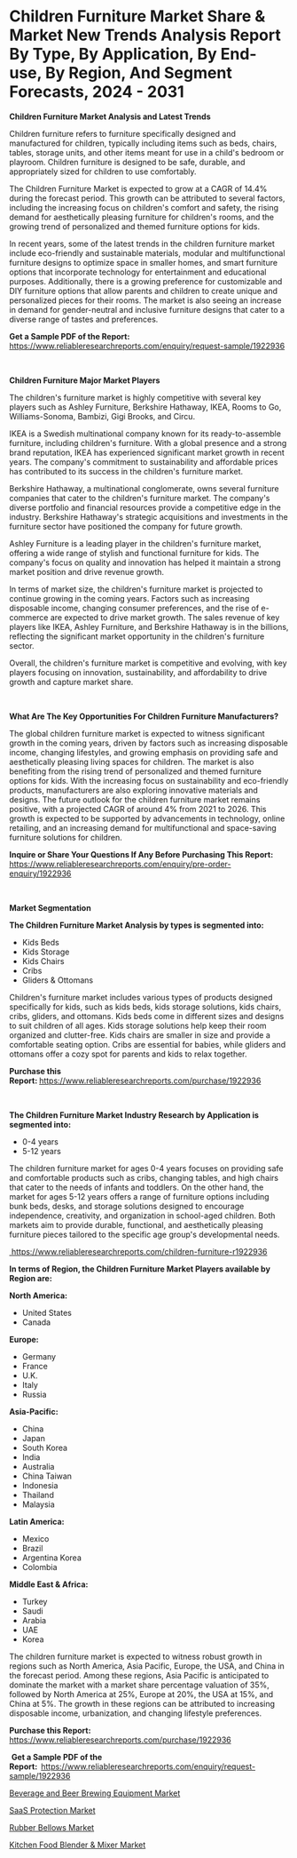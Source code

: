 <p><h1>Children Furniture Market Share & Market New Trends Analysis Report By Type, By Application, By End-use, By Region, And Segment Forecasts, 2024 - 2031</h1></p><p><strong>Children Furniture Market Analysis and Latest Trends</strong></p>
<p><p>Children furniture refers to furniture specifically designed and manufactured for children, typically including items such as beds, chairs, tables, storage units, and other items meant for use in a child's bedroom or playroom. Children furniture is designed to be safe, durable, and appropriately sized for children to use comfortably.</p><p>The Children Furniture Market is expected to grow at a CAGR of 14.4% during the forecast period. This growth can be attributed to several factors, including the increasing focus on children's comfort and safety, the rising demand for aesthetically pleasing furniture for children's rooms, and the growing trend of personalized and themed furniture options for kids.</p><p>In recent years, some of the latest trends in the children furniture market include eco-friendly and sustainable materials, modular and multifunctional furniture designs to optimize space in smaller homes, and smart furniture options that incorporate technology for entertainment and educational purposes. Additionally, there is a growing preference for customizable and DIY furniture options that allow parents and children to create unique and personalized pieces for their rooms. The market is also seeing an increase in demand for gender-neutral and inclusive furniture designs that cater to a diverse range of tastes and preferences.</p></p>
<p><strong>Get a Sample PDF of the Report:&nbsp;</strong> <a href="https://www.reliableresearchreports.com/enquiry/request-sample/1922936">https://www.reliableresearchreports.com/enquiry/request-sample/1922936</a></p>
<p>&nbsp;</p>
<p><strong>Children Furniture Major Market Players</strong></p>
<p><p>The children's furniture market is highly competitive with several key players such as Ashley Furniture, Berkshire Hathaway, IKEA, Rooms to Go, Williams-Sonoma, Bambizi, Gigi Brooks, and Circu. </p><p>IKEA is a Swedish multinational company known for its ready-to-assemble furniture, including children's furniture. With a global presence and a strong brand reputation, IKEA has experienced significant market growth in recent years. The company's commitment to sustainability and affordable prices has contributed to its success in the children's furniture market.</p><p>Berkshire Hathaway, a multinational conglomerate, owns several furniture companies that cater to the children's furniture market. The company's diverse portfolio and financial resources provide a competitive edge in the industry. Berkshire Hathaway's strategic acquisitions and investments in the furniture sector have positioned the company for future growth.</p><p>Ashley Furniture is a leading player in the children's furniture market, offering a wide range of stylish and functional furniture for kids. The company's focus on quality and innovation has helped it maintain a strong market position and drive revenue growth.</p><p>In terms of market size, the children's furniture market is projected to continue growing in the coming years. Factors such as increasing disposable income, changing consumer preferences, and the rise of e-commerce are expected to drive market growth. The sales revenue of key players like IKEA, Ashley Furniture, and Berkshire Hathaway is in the billions, reflecting the significant market opportunity in the children's furniture sector. </p><p>Overall, the children's furniture market is competitive and evolving, with key players focusing on innovation, sustainability, and affordability to drive growth and capture market share.</p></p>
<p>&nbsp;</p>
<p><strong>What Are The Key Opportunities For Children Furniture Manufacturers?</strong></p>
<p><p>The global children furniture market is expected to witness significant growth in the coming years, driven by factors such as increasing disposable income, changing lifestyles, and growing emphasis on providing safe and aesthetically pleasing living spaces for children. The market is also benefiting from the rising trend of personalized and themed furniture options for kids. With the increasing focus on sustainability and eco-friendly products, manufacturers are also exploring innovative materials and designs. The future outlook for the children furniture market remains positive, with a projected CAGR of around 4% from 2021 to 2026. This growth is expected to be supported by advancements in technology, online retailing, and an increasing demand for multifunctional and space-saving furniture solutions for children.</p></p>
<p><strong>Inquire or Share Your Questions If Any Before Purchasing This Report:</strong> <a href="https://www.reliableresearchreports.com/enquiry/pre-order-enquiry/1922936">https://www.reliableresearchreports.com/enquiry/pre-order-enquiry/1922936</a></p>
<p>&nbsp;</p>
<p><strong>Market Segmentation</strong></p>
<p><strong>The Children Furniture Market Analysis by types is segmented into:</strong></p>
<p><ul><li>Kids Beds</li><li>Kids Storage</li><li>Kids Chairs</li><li>Cribs</li><li>Gliders & Ottomans</li></ul></p>
<p><p>Children's furniture market includes various types of products designed specifically for kids, such as kids beds, kids storage solutions, kids chairs, cribs, gliders, and ottomans. Kids beds come in different sizes and designs to suit children of all ages. Kids storage solutions help keep their room organized and clutter-free. Kids chairs are smaller in size and provide a comfortable seating option. Cribs are essential for babies, while gliders and ottomans offer a cozy spot for parents and kids to relax together.</p></p>
<p><strong>Purchase this Report:&nbsp;</strong><a href="https://www.reliableresearchreports.com/purchase/1922936">https://www.reliableresearchreports.com/purchase/1922936</a></p>
<p>&nbsp;</p>
<p><strong>The Children Furniture Market Industry Research by Application is segmented into:</strong></p>
<p><ul><li>0-4 years</li><li>5-12 years</li></ul></p>
<p><p>The children furniture market for ages 0-4 years focuses on providing safe and comfortable products such as cribs, changing tables, and high chairs that cater to the needs of infants and toddlers. On the other hand, the market for ages 5-12 years offers a range of furniture options including bunk beds, desks, and storage solutions designed to encourage independence, creativity, and organization in school-aged children. Both markets aim to provide durable, functional, and aesthetically pleasing furniture pieces tailored to the specific age group's developmental needs.</p></p>
<p><a href="https://www.reliableresearchreports.com/children-furniture-r1922936">&nbsp;https://www.reliableresearchreports.com/children-furniture-r1922936</a></p>
<p><strong>In terms of Region, the Children Furniture Market Players available by Region are:</strong></p>
<p>
    <p> <strong> North America: </strong>
        <ul>
            <li>United States</li>
            <li>Canada</li>
        </ul>
        </p> 
    <p> <strong> Europe: </strong>
        <ul>
            <li>Germany</li>
            <li>France</li>
            <li>U.K.</li>
            <li>Italy</li>
            <li>Russia</li>
        </ul>
        </p> 
    <p> <strong> Asia-Pacific: </strong>
        <ul>
            <li>China</li>
            <li>Japan</li>
            <li>South Korea</li>
            <li>India</li>
            <li>Australia</li>
            <li>China Taiwan</li>
            <li>Indonesia</li>
            <li>Thailand</li>
            <li>Malaysia</li>
        </ul>
        </p> 
    <p> <strong> Latin America: </strong>
        <ul>
            <li>Mexico</li>
            <li>Brazil</li>
            <li>Argentina Korea</li>
            <li>Colombia</li>
        </ul>
        </p> 
    <p> <strong> Middle East & Africa: </strong>
        <ul>
            <li>Turkey</li>
            <li>Saudi</li>
            <li>Arabia</li>
            <li>UAE</li>
            <li>Korea</li>
        </ul>
    </p>
    </p>
<p><p>The children furniture market is expected to witness robust growth in regions such as North America, Asia Pacific, Europe, the USA, and China in the forecast period. Among these regions, Asia Pacific is anticipated to dominate the market with a market share percentage valuation of 35%, followed by North America at 25%, Europe at 20%, the USA at 15%, and China at 5%. The growth in these regions can be attributed to increasing disposable income, urbanization, and changing lifestyle preferences.</p></p>
<p><strong>Purchase this Report: </strong><a href="https://www.reliableresearchreports.com/purchase/1922936">https://www.reliableresearchreports.com/purchase/1922936</a></p>
<p>&nbsp;<strong>Get a Sample PDF of the Report:&nbsp;&nbsp;</strong><a href="https://www.reliableresearchreports.com/enquiry/request-sample/1922936">https://www.reliableresearchreports.com/enquiry/request-sample/1922936</a></p>
<p><strong></strong></p>
<p><p><a href="https://medium.com/@madw10245644/insights-into-the-beverage-and-beer-brewing-equipment-market-size-which-is-expanding-with-a-9-7-49de029f4c69">Beverage and Beer Brewing Equipment Market</a></p><p><a href="https://github.com/goldilocks06/Market-Research-Report-List-1/blob/main/saas-protection-market.md">SaaS Protection Market</a></p><p><a href="https://github.com/thomasBaker655/Market-Research-Report-List-1/blob/main/rubber-bellows-market.md">Rubber Bellows Market</a></p><p><a href="https://medium.com/@charityrice1939/future-trends-in-global-kitchen-food-blender-mixer-market-market-insights-and-analysis-from-2024-b2ac8623da0e">Kitchen Food Blender & Mixer Market</a></p></p>